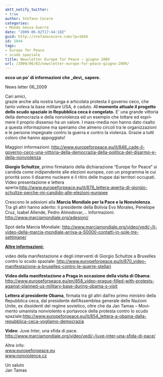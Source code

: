 ```yaml
---
aktt_notify_twitter:
- true
author: Stefano Cecere
categories:
- Mondo Senza Guerre
date: "2009-06-02T17:44:18Z"
guid: http://stefanocecere.com/?p=1844
id: 1844
tags:
- Europe for Peace
- scudo spaziale
title: Newsletter Europe for Peace – giugno 2009
url: /2009/06/02/newsletter-europe-for-peace-giugno-2009/
---
```


**ecco un po&#8217; di informazioni che \_devi\_ sapere.**

<span lang="it-IT">News letter 0</span><span lang="it-IT">6_2009</span>
<p lang="it-IT">
  Cari amici,<br /> <span lang="it-IT">grazie anche alla nostra lunga e articolata protesta il governo ceco, che tanto voleva la base militare USA, è caduto. </span><span lang="it-IT">A</span><span lang="it-IT"><strong>l momento attuale il progetto dello scudo spaziale in Repubblica ceca è congelato.</strong></span><span lang="it-IT"> E’ una grande vittoria della democrazia e della nonviolenza ed un esempio che lottare ed esprimere il proprio dissenso ha un valore. I mass-media non hanno dato risalto a questa informazione ma speriamo che almeno circoli tra le organizzazioni e le persone impegnate contro la guerra e contro la violenza. Grazie a tutti coloro che hanno appoggiato!</span>
</p>

<span lang="it-IT">Maggiori informazioni: </span><span style="color: #0000ff"><span style="text-decoration: underline"><a href="http://www.europeforpeace.eu/it/848_cade-il-governo-ceco-una-vittoria-della-democrazia-della-politica-del-disarmo-e-della-nonviolenza"><span lang="it-IT">http://www.europeforpeace.eu/it/848_cade-il-governo-ceco-una-vittoria-della-democrazia-della-politica-del-disarmo-e-della-nonviolenza</span></a></span></span>
<span style="color: #0000ff"><span style="text-decoration: underline"><span lang="it-IT"><br /> </span></span></span>

<span lang="it-IT"><strong>Giorgio Schultze</strong></span><span lang="it-IT">, primo firmatario della dichiarazione “Europe for Peace” si candida come indipendente alle elezioni europee, con un programma le cui priorità sono il disarmo nucleare e il ritiro delle truppe dai territori occupati. Video presentazione e lettera aperta:</span><span style="color: #0000ff"><span style="text-decoration: underline"><a href="http://www.europeforpeace.eu/it/876_lettera-aperta-di-giorgio-schultze-perche-mi-candido-alle-elezioni-europee"><span lang="it-IT">http://www.europeforpeace.eu/it/876_lettera-aperta-di-giorgio-schultze-perche-mi-candido-alle-elezioni-europee</span></a></span></span>

<span lang="it-IT">Crescono le adesioni alla </span><span lang="cs-CZ"><strong>Marcia Mondiale per la Pace e la Nonviolenza</strong></span><span lang="cs-CZ">. Tra gli altri hanno aderito: il presidente della Bolivia Evo Morales, Penelope Cruz, Isabel Allende, Pedro Almodovar,…</span>
<span lang="cs-CZ">Informazioni: </span><span style="color: #0000ff"><span style="text-decoration: underline"><a href="http://www.marciamondiale.org/adesioni/"><span lang="cs-CZ">http://www.marciamondiale.org/adesioni/</span></a></span></span>

<span lang="cs-CZ">Spot della Marcia Mondiale: </span><span style="color: #0000ff"><span style="text-decoration: underline"><a href="http://www.marciamondiale.org/video/vedi/-/il-video-della-marcia-mondiale-arriva-a-50000-contatti-in-sole-tre-settimane/"><span lang="cs-CZ">http://www.marciamondiale.org/video/vedi/-/il-video-della-marcia-mondiale-arriva-a-50000-contatti-in-sole-tre-settimane/</span></a></span></span>
<p lang="cs-CZ">
  <span style="text-decoration: underline"><strong>Altre informazioni:</strong></span>
</p>

<span lang="cs-CZ">video</span> <span lang="cs-CZ">della manifestazione e degli interventi di Giorgio Schultze a Bruxelles contro lo scudo spaziale: </span><span style="color: #0000ff"><span style="text-decoration: underline"><a href="http://www.europeforpeace.eu/it/870_video-manifestazione-a-bruxelles-contro-le-guerre-stellari"><span lang="cs-CZ">http://www.europeforpeace.eu/it/870_video-manifestazione-a-bruxelles-contro-le-guerre-stellari</span></a></span></span>

<span lang="cs-CZ"><strong>Video della manifestazione a Praga in occasione della visita di Obama</strong>: </span><span style="color: #0000ff"><span style="text-decoration: underline"><a href="http://www.europeforpeace.eu/en/858_video-prague-filled-with-protests-against-planned-us-military-base-during-obama-s-visit"><span lang="cs-CZ">http://www.europeforpeace.eu/en/858_video-prague-filled-with-protests-against-planned-us-military-base-during-obama-s-visit</span></a></span></span>

<span lang="cs-CZ"><strong>Lettera al presidente Obama</strong>, firmata tra gli altri dall’ex primo ministro della Repubblica ceca, dal presidente dell’Assemblea generale delle Nazioni Unite, ex dissidenti del regime sovietico, oltre che da Jan Tamas – Movimento umanista nonviolento e portavoce della protesta contro lo scudo spaziale:</span><span style="color: #0000ff"><span style="text-decoration: underline"><a href="http://www.europeforpeace.eu/it/854_lettera-a-obama-dalla-repubblica-ceca-vogliamo-democrazia"><span lang="cs-CZ">http://www.europeforpeace.eu/it/854_lettera-a-obama-dalla-repubblica-ceca-vogliamo-democrazia</span></a></span></span>
<p lang="cs-CZ">
  <strong>Video</strong>: Juve Inter, una sfida di pace.<span style="color: #0000ff"><span style="text-decoration: underline"><a href="http://www.marciamondiale.org/video/vedi/-/juve-inter-una-sfida-di-pace/"><span lang="cs-CZ"><br /> http://www.marciamondiale.org/video/vedi/-/juve-inter-una-sfida-di-pace/</span></a></span></span>
</p>

<p lang="cs-CZ">
  Altre info:<br /> <span style="color: #0000ff"><span style="text-decoration: underline"><a href="http://www.nonviolence.cz/"><span lang="cs-CZ">www.europeforpeace.eu</span></a><br /> <a href="http://www.nonviolence.cz/"><span lang="cs-CZ">www.nonviolence.cz</span></a></span></span>
</p>

<p lang="cs-CZ">
  Un saluto<br /> Jan Tamas
</p>